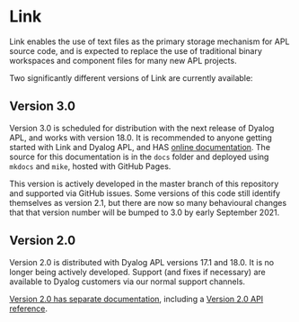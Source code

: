 # Link
Link enables the use of text files as the primary storage mechanism for APL source code, and is expected to replace the use of traditional binary workspaces and component files for many new APL projects.

Two significantly different versions of Link are currently available:

## Version 3.0
Version 3.0 is scheduled for distribution with the next release of Dyalog APL, and works with version 18.0. It is recommended to anyone getting started with Link and Dyalog APL, and HAS [online documentation](https://dyalog.github.io/link/). The source for this documentation is in the `docs` folder and deployed using `mkdocs` and `mike`, hosted with GitHub Pages.

This version is actively developed in the master branch of this repository and supported via GitHub issues. Some versions of this code still identify themselves as version 2.1, but there are now so many behavioural changes that that version number will be bumped to 3.0 by early September 2021.

## Version 2.0
Version 2.0 is distributed with Dyalog APL versions 17.1 and 18.0. It is no longer being actively developed. Support (and fixes if necessary) are available to Dyalog customers via our normal support channels.

[Version 2.0 has separate documentation](https://github.com/Dyalog/link/wiki), including a [Version 2.0 API reference](https://github.com/Dyalog/link/wiki/API).
